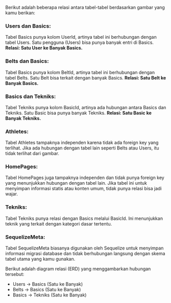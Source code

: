 Berikut adalah beberapa relasi antara tabel-tabel berdasarkan gambar yang kamu berikan:

### Users dan Basics:
Tabel Basics punya kolom UserId, artinya tabel ini berhubungan dengan tabel Users. Satu pengguna (Users) bisa punya banyak entri di Basics.
**Relasi: Satu User ke Banyak Basics.**

### Belts dan Basics:
Tabel Basics punya kolom BeltId, artinya tabel ini berhubungan dengan tabel Belts. Satu Belt bisa terkait dengan banyak Basics.
**Relasi: Satu Belt ke Banyak Basics.**

### Basics dan Tekniks:
Tabel Tekniks punya kolom BasicId, artinya ada hubungan antara Basics dan Tekniks. Satu Basic bisa punya banyak Tekniks.
**Relasi: Satu Basic ke Banyak Tekniks.**

### Athletes:
Tabel Athletes tampaknya independen karena tidak ada foreign key yang terlihat. Jika ada hubungan dengan tabel lain seperti Belts atau Users, itu tidak terlihat dari gambar.

### HomePages:
Tabel HomePages juga tampaknya independen dan tidak punya foreign key yang menunjukkan hubungan dengan tabel lain. Jika tabel ini untuk menyimpan informasi statis atau konten umum, tidak punya relasi bisa jadi wajar.

### Tekniks:
Tabel Tekniks punya relasi dengan Basics melalui BasicId. Ini menunjukkan teknik yang terkait dengan kategori dasar tertentu.

### SequelizeMeta:
Tabel SequelizeMeta biasanya digunakan oleh Sequelize untuk menyimpan informasi migrasi database dan tidak berhubungan langsung dengan skema tabel utama yang kamu gunakan.

Berikut adalah diagram relasi (ERD) yang menggambarkan hubungan tersebut:
- Users → Basics (Satu ke Banyak)
- Belts → Basics (Satu ke Banyak)
- Basics → Tekniks (Satu ke Banyak)
